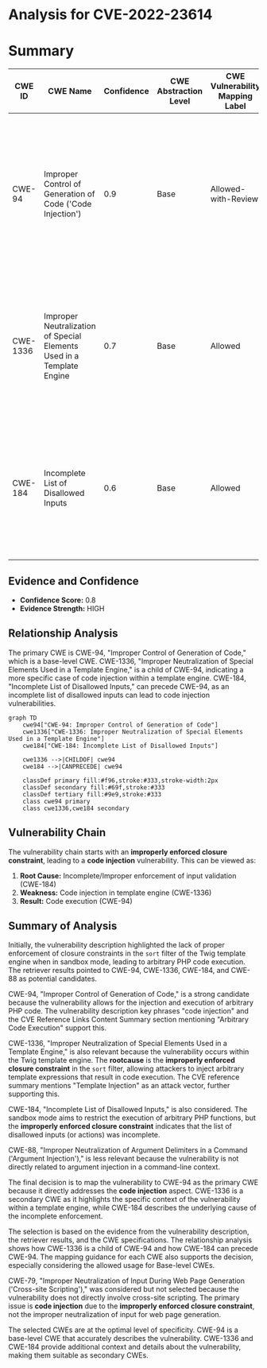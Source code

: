 # Analysis for CVE-2022-23614

# Summary
| CWE ID | CWE Name | Confidence | CWE Abstraction Level | CWE Vulnerability Mapping Label | CWE-Vulnerability Mapping Notes |
|---|---|---|---|---|---|
| CWE-94 | Improper Control of Generation of Code ('Code Injection') | 0.9 | Base | Allowed-with-Review | Primary CWE. The product constructs a code segment using externally-influenced input, and it does not neutralize or incorrectly neutralizes special elements. |
| CWE-1336 | Improper Neutralization of Special Elements Used in a Template Engine | 0.7 | Base | Allowed | Secondary CWE. The product uses a template engine to insert or process externally-influenced input, but it does not neutralize special elements. |
| CWE-184 | Incomplete List of Disallowed Inputs | 0.6 | Base | Allowed | Secondary CWE. The product implements a protection mechanism that relies on a list of inputs that are not allowed by policy, but the list is incomplete. |

## Evidence and Confidence

*   **Confidence Score:** 0.8
*   **Evidence Strength:** HIGH

## Relationship Analysis
The primary CWE is CWE-94, "Improper Control of Generation of Code," which is a base-level CWE. CWE-1336, "Improper Neutralization of Special Elements Used in a Template Engine," is a child of CWE-94, indicating a more specific case of code injection within a template engine. CWE-184, "Incomplete List of Disallowed Inputs," can precede CWE-94, as an incomplete list of disallowed inputs can lead to code injection vulnerabilities.

```mermaid
graph TD
    cwe94["CWE-94: Improper Control of Generation of Code"]
    cwe1336["CWE-1336: Improper Neutralization of Special Elements Used in a Template Engine"]
    cwe184["CWE-184: Incomplete List of Disallowed Inputs"]
    
    cwe1336 -->|CHILDOF| cwe94
    cwe184 -->|CANPRECEDE| cwe94
    
    classDef primary fill:#f96,stroke:#333,stroke-width:2px
    classDef secondary fill:#69f,stroke:#333
    classDef tertiary fill:#9e9,stroke:#333
    class cwe94 primary
    class cwe1336,cwe184 secondary
```

## Vulnerability Chain
The vulnerability chain starts with an **improperly enforced closure constraint**, leading to a **code injection** vulnerability. This can be viewed as:
1.  **Root Cause:** Incomplete/Improper enforcement of input validation (CWE-184)
2.  **Weakness:** Code injection in template engine (CWE-1336)
3.  **Result:** Code execution (CWE-94)

## Summary of Analysis
Initially, the vulnerability description highlighted the lack of proper enforcement of closure constraints in the `sort` filter of the Twig template engine when in sandbox mode, leading to arbitrary PHP code execution. The retriever results pointed to CWE-94, CWE-1336, CWE-184, and CWE-88 as potential candidates.

CWE-94, "Improper Control of Generation of Code," is a strong candidate because the vulnerability allows for the injection and execution of arbitrary PHP code. The vulnerability description key phrases "code injection" and the CVE Reference Links Content Summary section mentioning "Arbitrary Code Execution" support this.

CWE-1336, "Improper Neutralization of Special Elements Used in a Template Engine," is also relevant because the vulnerability occurs within the Twig template engine. The **rootcause** is the **improperly enforced closure constraint** in the `sort` filter, allowing attackers to inject arbitrary template expressions that result in code execution. The CVE reference summary mentions "Template Injection" as an attack vector, further supporting this.

CWE-184, "Incomplete List of Disallowed Inputs," is also considered. The sandbox mode aims to restrict the execution of arbitrary PHP functions, but the **improperly enforced closure constraint** indicates that the list of disallowed inputs (or actions) was incomplete.

CWE-88, "Improper Neutralization of Argument Delimiters in a Command ('Argument Injection')," is less relevant because the vulnerability is not directly related to argument injection in a command-line context.

The final decision is to map the vulnerability to CWE-94 as the primary CWE because it directly addresses the **code injection** aspect. CWE-1336 is a secondary CWE as it highlights the specific context of the vulnerability within a template engine, while CWE-184 describes the underlying cause of the incomplete enforcement.

The selection is based on the evidence from the vulnerability description, the retriever results, and the CWE specifications. The relationship analysis shows how CWE-1336 is a child of CWE-94 and how CWE-184 can precede CWE-94. The mapping guidance for each CWE also supports the decision, especially considering the allowed usage for Base-level CWEs.

CWE-79, "Improper Neutralization of Input During Web Page Generation ('Cross-site Scripting')," was considered but not selected because the vulnerability does not directly involve cross-site scripting. The primary issue is **code injection** due to the **improperly enforced closure constraint**, not the improper neutralization of input for web page generation.

The selected CWEs are at the optimal level of specificity. CWE-94 is a base-level CWE that accurately describes the vulnerability. CWE-1336 and CWE-184 provide additional context and details about the vulnerability, making them suitable as secondary CWEs.